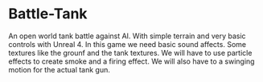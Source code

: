 # Battle-Tank
An open world tank battle against AI. With simple terrain and very basic controls with Unreal 4. 
In this game we need basic sound affects. Some textures like the grounf and the tank textures. 
We will have to use particle effects to create smoke and a firing effect. We will also have
to a swinging motion for the actual tank gun.